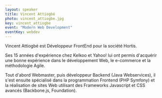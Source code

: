```yaml
---
layout: speaker
title: Vincent Attiogbé
photo: vincent_attiogbe.jpg
key: vincent_attiogbe
event: "Modern Web Development"
eventKey: webdev
---
```


Vincent Attiogbé est Développeur FrontEnd pour la société Hortis.

Ses 15 années d'expérience chez Kelkoo et Yahoo! lui ont permis d'acquérir une bonne expérience dans le développement Web, le e-commerce et la méthodologie Agile.

Tout d'abord Webmaster, puis développeur Backend (Java Webservices), il s'est ensuite spécialisé dans la programmation Frontend (PHP Symfony) et la réalisation de sites Web utilisant des Frameworks Javascript et CSS avancés (Backbone.js, Foundation).